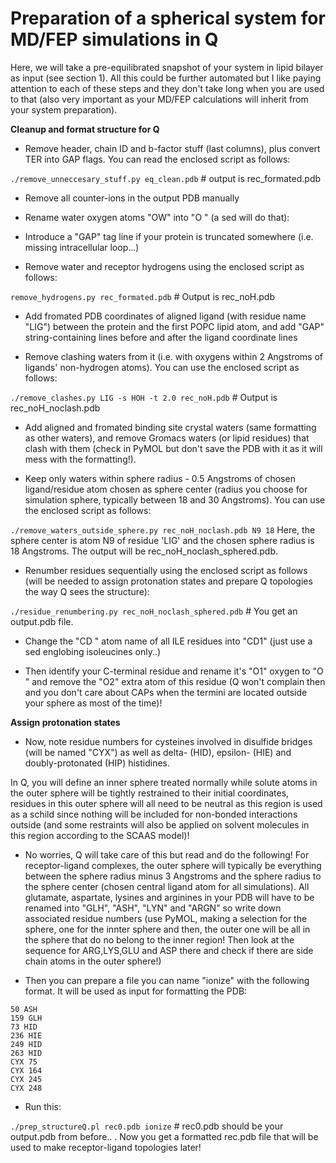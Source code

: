 # Preparation of a spherical system for MD/FEP simulations in Q

Here, we will take a pre-equilibrated snapshot of your system in lipid bilayer as input (see section 1). All this could be further automated but I like paying attention to each of these steps and they don't take long when you are used to that (also very important as your MD/FEP calculations will inherit from your system preparation).

**Cleanup and format structure for Q**

- Remove header, chain ID and b-factor stuff (last columns), plus convert TER into GAP flags. You can read the enclosed script as follows:

```./remove_unneccesary_stuff.py eq_clean.pdb``` # output is rec_formated.pdb

- Remove all counter-ions in the output PDB manually

- Rename water oxygen atoms "OW" into "O " (a sed will do that):

- Introduce a "GAP" tag line if your protein is truncated somewhere (i.e. missing intracellular loop...)

- Remove water and receptor hydrogens using the enclosed script as follows:

```remove_hydrogens.py rec_formated.pdb``` # Output is rec_noH.pdb

- Add fromated PDB coordinates of aligned ligand (with residue name "LIG") between the protein and the first POPC lipid atom, and add "GAP" string-containing lines before and after the ligand coordinate lines

- Remove clashing waters from it (i.e. with oxygens within 2 Angstroms of ligands' non-hydrogen atoms). You can use the enclosed script as follows:

```./remove_clashes.py LIG -s HOH -t 2.0 rec_noH.pdb``` # Output is rec_noH_noclash.pdb

- Add aligned and fromated binding site crystal waters (same formatting as other waters), and remove Gromacs waters (or lipid residues) that clash with them (check in PyMOL but don't save the PDB with it as it will mess with the formatting!).

- Keep only waters within sphere radius - 0.5 Angstroms of chosen ligand/residue atom chosen as sphere center (radius you choose for simulation sphere, typically between 18 and 30 Angstroms). You can use the enclosed script as follows:

```./remove_waters_outside_sphere.py rec_noH_noclash.pdb N9 18``` Here, the sphere center is atom N9 of residue 'LIG' and the chosen sphere radius is 18 Angstroms. The output will be rec_noH_noclash_sphered.pdb.

- Renumber residues sequentially using the enclosed script as follows (will be needed to assign protonation states and prepare Q topologies the way Q sees the structure):

```./residue_renumbering.py rec_noH_noclash_sphered.pdb``` # You get an output.pdb file.

- Change the "CD " atom name of all ILE residues into "CD1" (just use a sed englobing isoleucines only..)

- Then identify your C-terminal residue and rename it's "O1" oxygen to "O " and remove the "O2" extra atom of this residue (Q won't complain then and you don't care about CAPs when the termini are located outside your sphere as most of the time)!


**Assign protonation states**

- Now, note residue numbers for cysteines involved in disulfide bridges (will be named "CYX") as well as delta- (HID), epsilon- (HIE) and doubly-protonated (HIP) histidines.

In Q, you will define an inner sphere treated normally while solute atoms in the outer sphere will be tightly restrained to their initial coordinates, residues in this outer sphere will all need to be neutral as this region is used as a schild since nothing will be included for non-bonded interactions outside (and some restraints will also be applied on solvent molecules in this region according to the SCAAS model)!

- No worries, Q will take care of this but read and do the following! For receptor-ligand complexes, the outer sphere will typically be everything between the sphere radius minus 3 Angstroms and the sphere radius to the sphere center (chosen central ligand atom for all simulations). All glutamate, aspartate, lysines and arginines in your PDB will have to be renamed into "GLH", "ASH", "LYN" and "ARGN" so write down associated residue numbers (use PyMOL, making a selection for the sphere, one for the innter sphere and then, the outer one will be all in the sphere that do no belong to the inner region! Then look at the sequence for ARG,LYS,GLU and ASP there and check if there are side chain atoms in the outer sphere!)

- Then you can prepare a file you can name "ionize" with the following format. It will be used as input for formatting the PDB:

```
50 ASH
159 GLH
73 HID
236 HIE
249 HID
263 HID
CYX 75
CYX 164
CYX 245
CYX 248
```

- Run this:

```./prep_structureQ.pl rec0.pdb ionize``` # rec0.pdb should be your output.pdb from before.. . Now you get a formatted rec.pdb file that will be used to make receptor-ligand topologies later!
